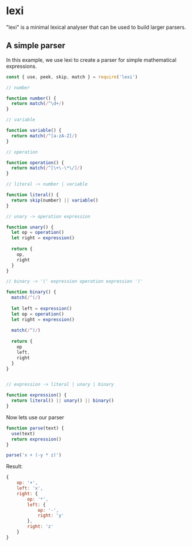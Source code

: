 # lexi

"lexi" is a minimal lexical analyser that can be used to build larger parsers.


## A simple parser

In this example, we use lexi to create a parser for simple mathematical expressions.

```js
const { use, peek, skip, match } = require('lexi')

// number

function number() {
  return match(/^\d+/)
}

// variable

function variable() {
  return match(/^[a-zA-Z]/)
}

// operation

function operation() {
  return match(/^[\+\-\*\/]/)
}

// literal -> number | variable

function literal() {
  return skip(number) || variable()
}

// unary -> operation expression

function unary() {
  let op = operation()
  let right = expression()
  
  return {
    op,
    right
  }
}

// binary -> '(' expression operation expression ')'

function binary() {
  match(/^(/)
  
  let left = expression()
  let op = operation()
  let right = expression()
  
  match(/^)/)
  
  return {
    op
    left,
    right
  }
}


// expression -> literal | unary | binary

function expression() {
  return literal() || unary() || binary()
}
```

Now lets use our parser

```js
function parse(text) {
  use(text)
  return expression()
}

parse('x + (-y * z)')
```

Result:

```js
{
    op: '+',
    left: 'x',
    right: {
        op: '*',
        left: {
            op: '-',
            right: 'y'
        },
        right: 'z'
    }
}
```
